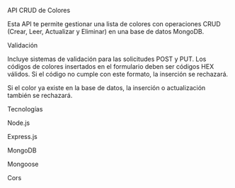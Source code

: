 API CRUD de Colores

Esta API te permite gestionar una lista de colores con operaciones CRUD (Crear, Leer, Actualizar y Eliminar) en una base de datos MongoDB.


Validación

Incluye sistemas de validación para las solicitudes POST y PUT. Los códigos de colores insertados en el formulario deben ser códigos HEX válidos. Si el código no cumple con este formato, la inserción se rechazará.

Si el color ya existe en la base de datos, la inserción o actualización también se rechazará.

Tecnologías

Node.js

Express.js

MongoDB

Mongoose

Cors
